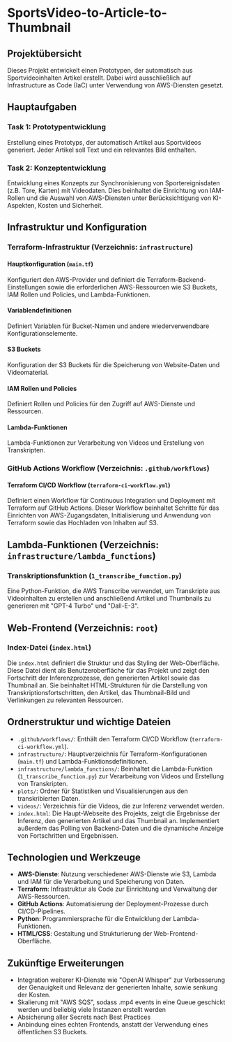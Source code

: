 # SportsVideo-to-Article-to-Thumbnail

## Projektübersicht
Dieses Projekt entwickelt einen Prototypen, der automatisch aus Sportvideoinhalten Artikel erstellt. Dabei wird ausschließlich auf Infrastructure as Code (IaC) unter Verwendung von AWS-Diensten gesetzt.

## Hauptaufgaben

### Task 1: Prototypentwicklung
Erstellung eines Prototyps, der automatisch Artikel aus Sportvideos generiert. Jeder Artikel soll Text und ein relevantes Bild enthalten.

### Task 2: Konzeptentwicklung
Entwicklung eines Konzepts zur Synchronisierung von Sportereignisdaten (z.B. Tore, Karten) mit Videodaten. Dies beinhaltet die Einrichtung von IAM-Rollen und die Auswahl von AWS-Diensten unter Berücksichtigung von KI-Aspekten, Kosten und Sicherheit.

## Infrastruktur und Konfiguration

### Terraform-Infrastruktur (Verzeichnis: `infrastructure`)

#### Hauptkonfiguration (`main.tf`)
Konfiguriert den AWS-Provider und definiert die Terraform-Backend-Einstellungen sowie die erforderlichen AWS-Ressourcen wie S3 Buckets, IAM Rollen und Policies, und Lambda-Funktionen.

#### Variablendefinitionen
Definiert Variablen für Bucket-Namen und andere wiederverwendbare Konfigurationselemente.

#### S3 Buckets
Konfiguration der S3 Buckets für die Speicherung von Website-Daten und Videomaterial.

#### IAM Rollen und Policies
Definiert Rollen und Policies für den Zugriff auf AWS-Dienste und Ressourcen.

#### Lambda-Funktionen
Lambda-Funktionen zur Verarbeitung von Videos und Erstellung von Transkripten.

### GitHub Actions Workflow (Verzeichnis: `.github/workflows`)

#### Terraform CI/CD Workflow (`terraform-ci-workflow.yml`)
Definiert einen Workflow für Continuous Integration und Deployment mit Terraform auf GitHub Actions. Dieser Workflow beinhaltet Schritte für das Einrichten von AWS-Zugangsdaten, Initialisierung und Anwendung von Terraform sowie das Hochladen von Inhalten auf S3.

## Lambda-Funktionen (Verzeichnis: `infrastructure/lambda_functions`)

### Transkriptionsfunktion (`1_transcribe_function.py`)
Eine Python-Funktion, die AWS Transcribe verwendet, um Transkripte aus Videoinhalten zu erstellen und anschließend Artikel und Thumbnails zu generieren mit "GPT-4 Turbo" und "Dall-E-3".

## Web-Frontend (Verzeichnis: `root`)

### Index-Datei (`index.html`)
Die `index.html` definiert die Struktur und das Styling der Web-Oberfläche. Diese Datei dient als Benutzeroberfläche für das Projekt und zeigt den Fortschritt der Inferenzprozesse, den generierten Artikel sowie das Thumbnail an. Sie beinhaltet HTML-Strukturen für die Darstellung von Transkriptionsfortschritten, den Artikel, das Thumbnail-Bild und Verlinkungen zu relevanten Ressourcen.

## Ordnerstruktur und wichtige Dateien

- `.github/workflows/`: Enthält den Terraform CI/CD Workflow (`terraform-ci-workflow.yml`).
- `infrastructure/`: Hauptverzeichnis für Terraform-Konfigurationen (`main.tf`) und Lambda-Funktionsdefinitionen.
- `infrastructure/lambda_functions/`: Beinhaltet die Lambda-Funktion (`1_transcribe_function.py`) zur Verarbeitung von Videos und Erstellung von Transkripten.
- `plots/`: Ordner für Statistiken und Visualisierungen aus den transkribierten Daten.
- `videos/`: Verzeichnis für die Videos, die zur Inferenz verwendet werden.
- `index.html`: Die Haupt-Webseite des Projekts, zeigt die Ergebnisse der Inferenz, den generierten Artikel und das Thumbnail an. Implementiert außerdem das Polling von Backend-Daten und die dynamische Anzeige von Fortschritten und Ergebnissen.

## Technologien und Werkzeuge

- **AWS-Dienste**: Nutzung verschiedener AWS-Dienste wie S3, Lambda und IAM für die Verarbeitung und Speicherung von Daten.
- **Terraform**: Infrastruktur als Code zur Einrichtung und Verwaltung der AWS-Ressourcen.
- **GitHub Actions**: Automatisierung der Deployment-Prozesse durch CI/CD-Pipelines.
- **Python**: Programmiersprache für die Entwicklung der Lambda-Funktionen.
- **HTML/CSS**: Gestaltung und Strukturierung der Web-Frontend-Oberfläche.

## Zukünftige Erweiterungen

- Integration weiterer KI-Dienste wie "OpenAI Whisper" zur Verbesserung der Genauigkeit und Relevanz der generierten Inhalte, sowie senkung der Kosten.
- Skalierung mit "AWS SQS", sodass .mp4 events in eine Queue geschickt werden und beliebig viele Instanzen erstellt werden
- Absicherung aller Secrets nach Best Practices
- Anbindung eines echten Frontends, anstatt der Verwendung eines öffentlichen S3 Buckets.